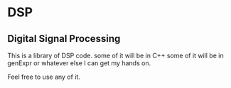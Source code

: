 # DSP

 ## Digital Signal Processing 

This is a library of DSP code. some of it will be in C++ some of it will be in genExpr or whatever else I can get my hands on. 

Feel free to use any of it. 

